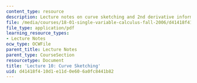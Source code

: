 ```yaml
---
content_type: resource
description: Lecture notes on curve sketching and 2nd derivative information.
file: /media/courses/18-01-single-variable-calculus-fall-2006/d41418f410d1e11d0e606a0fc8441b82_lec10.pdf
file_type: application/pdf
learning_resource_types:
- Lecture Notes
ocw_type: OCWFile
parent_title: Lecture Notes
parent_type: CourseSection
resourcetype: Document
title: 'Lecture 10: Curve Sketching'
uid: d41418f4-10d1-e11d-0e60-6a0fc8441b82
---
```

